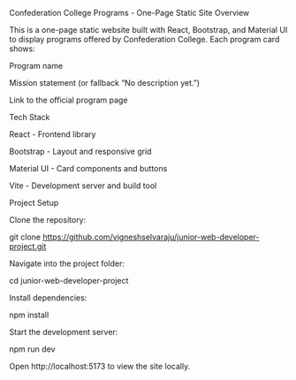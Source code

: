 Confederation College Programs - One-Page Static Site
Overview

This is a one-page static website built with React, Bootstrap, and Material UI to display programs offered by Confederation College. Each program card shows:

Program name

Mission statement (or fallback “No description yet.”)

Link to the official program page

Tech Stack

React - Frontend library

Bootstrap - Layout and responsive grid

Material UI - Card components and buttons

Vite - Development server and build tool

Project Setup

Clone the repository:

git clone https://github.com/vigneshselvaraju/junior-web-developer-project.git


Navigate into the project folder:

cd junior-web-developer-project


Install dependencies:

npm install


Start the development server:

npm run dev


Open http://localhost:5173 to view the site locally.
